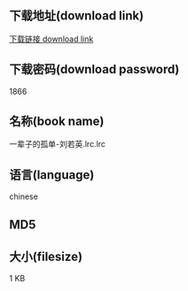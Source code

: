 ## 下载地址(download link)
[下载链接 download link](https://tutu365.netlify.app/?s=%E4%B8%80%E8%BE%88%E5%AD%90%E7%9A%84%E5%AD%A4%E5%8D%95-%E5%88%98%E8%8B%A5%E8%8B%B1.lrc)

## 下载密码(download password)
1866

## 名称(book name)
一辈子的孤单-刘若英.lrc.lrc

## 语言(language)
chinese

## MD5


## 大小(filesize)
1 KB
